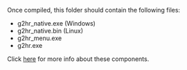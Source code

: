 Once compiled, this folder should contain the following files:

* g2hr_native.exe (Windows)
* g2hr_native.bin (Linux)
* g2hr_menu.exe
* g2hr.exe


Click [here](https://github.com/Bytewerk/gta2-hackers-remix/wiki/Post-Alpha-Code-Structure) for more info about these components.
